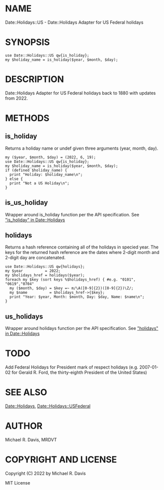 # NAME

Date::Holidays::US - Date::Holidays Adapter for US Federal holidays

# SYNOPSIS

    use Date::Holidays::US qw{is_holiday};
    my $holiday_name = is_holiday($year, $month, $day);

# DESCRIPTION

Date::Holidays Adapter for US Federal holidays back to 1880 with updates from 2022.

# METHODS

## is\_holiday

Returns a holiday name or undef given three arguments (year, month, day).

    my ($year, $month, $day) = (2022, 6, 19);
    use Date::Holidays::US qw{is_holiday};
    my $holiday_name = is_holiday($year, $month, $day);
    if (defined $holiday_name) {
      print "Holiday: $holiday_name\n";
    } else {
      print "Not a US Holiday\n";
    }

## is\_us\_holiday

Wrapper around is\_holiday function per the API specification. See ["is\_holiday" in Date::Holidays](https://metacpan.org/pod/Date::Holidays#is_holiday)

## holidays

Returns a hash reference containing all of the holidays in specied year.  The keys for the returned hash reference are the dates where 2-digit month and 2-digit day are concatenated.

    use Date::Holidays::US qw{holidays};
    my $year          = 2022;
    my $holidays_href = holidays($year);
    foreach my $key (sort keys %$holidays_href) { #e.g. "0101", "0619","0704"
      my ($month, $day) = $key =~ m/\A([0-9]{2})([0-9]{2})\Z/;
      my $name          = $holidays_href->{$key};
      print "Year: $year, Month: $month, Day: $day, Name: $name\n";
    }

## us\_holidays

Wrapper around holidays function per the API specification. See ["holidays" in Date::Holidays](https://metacpan.org/pod/Date::Holidays#holidays)

# TODO

Add Federal Holidays for President mark of respect holidays (e.g. 2007-01-02 for Gerald R. Ford, the thirty-eighth President of the United States)

# SEE ALSO

[Date::Holidays](https://metacpan.org/pod/Date::Holidays), [Date::Holidays::USFederal](https://metacpan.org/pod/Date::Holidays::USFederal)

# AUTHOR

Michael R. Davis, MRDVT

# COPYRIGHT AND LICENSE

Copyright (C) 2022 by Michael R. Davis

MIT License
